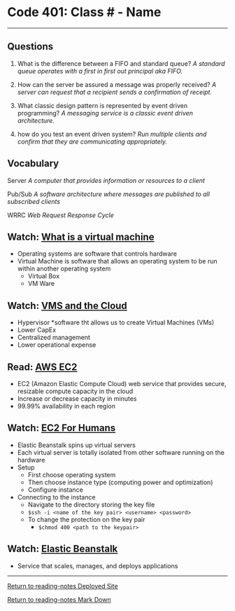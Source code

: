 # Code 401: Class # - Name

***

## Questions

1. What is the difference between a FIFO and standard queue? *A standard queue operates with a first in first out principal aka FIFO.*

2. How can the server be assured a message was properly received? *A server can request that a recipient sends a confirmation of receipt.*

3. What classic design pattern is represented by event driven programming? *A messaging service is a classic event driven architecture.*

4. how do you test an event driven system? *Run multiple clients and confirm that they are communicating appropriately.*

## Vocabulary

Server *A computer that provides information or resources to a client*

Pub/Sub *A software architecture where messages are published to all subscribed clients*

WRRC *Web Request Response Cycle*


## Watch: [What is a virtual machine](https://www.youtube.com/watch?v=yIVXjl4SwVo)

- Operating systems are software that controls hardware
- Virtual Machine is software that allows an operating system to be run within another operating system
  - Virtual Box
  - VM Ware

## Watch: [VMS and the Cloud](https://www.youtube.com/watch?v=l0DfHUWMjsU)

- Hypervisor *software tht allows us to create Virtual Machines (VMs)
- Lower CapEx
- Centralized management
- Lower operational expense

## Read: [AWS EC2](https://aws.amazon.com/ec2/?ec2-whats-new.sort-by=item.additionalFields.postDateTime&ec2-whats-new.sort-order=desc)

- EC2 (Amazon Elastic Compute Cloud) web service that provides secure, resizable compute capacity in the cloud
- Increase or decrease capacity in minutes
- 99.99% availability in each region

## Watch: [EC2 For Humans](https://www.youtube.com/watch?v=lZMkgOMYYIg)

- Elastic Beanstalk spins up virtual servers
- Each virtual server is totally isolated from other software running on the hardware
- Setup
  - First choose operating system
  - Then choose instance type (computing power and optimization)
  - Configure instance
- Connecting to the instance
  - Navigate to the directory storing the key file
  - `$ssh -i <name of the key pair> <username> <password>`
  - To change the protection on the key pair
    - `$chmod 400 <path to the keypair>`

## Watch: [Elastic Beanstalk](https://www.youtube.com/watch?v=SrwxAScdyT0)

- Service that scales, manages, and deploys applications

***

[Return to reading-notes Deployed Site](https://simon-panek.github.io/reading-notes/)

[Return to reading-notes Mark Down](https://github.com/simon-panek/reading-notes)

